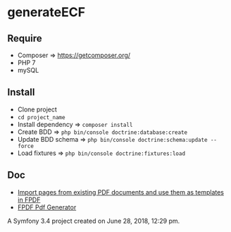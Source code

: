 generateECF
===========

## Require
- Composer => https://getcomposer.org/
- PHP 7
- mySQL

## Install
- Clone project
- `cd project_name`
- Install dependency => `composer install`
- Create BDD => `php bin/console doctrine:database:create`
- Update BDD schema => `php bin/console doctrine:schema:update --force`
- Load fixtures => `php bin/console doctrine:fixtures:load`

## Doc
- [Import pages from existing PDF documents and use them as templates in FPDF](https://www.setasign.com/products/fpdi/manual/)
- [FPDF Pdf Generator](http://www.fpdf.org/)

A Symfony 3.4 project created on June 28, 2018, 12:29 pm.
